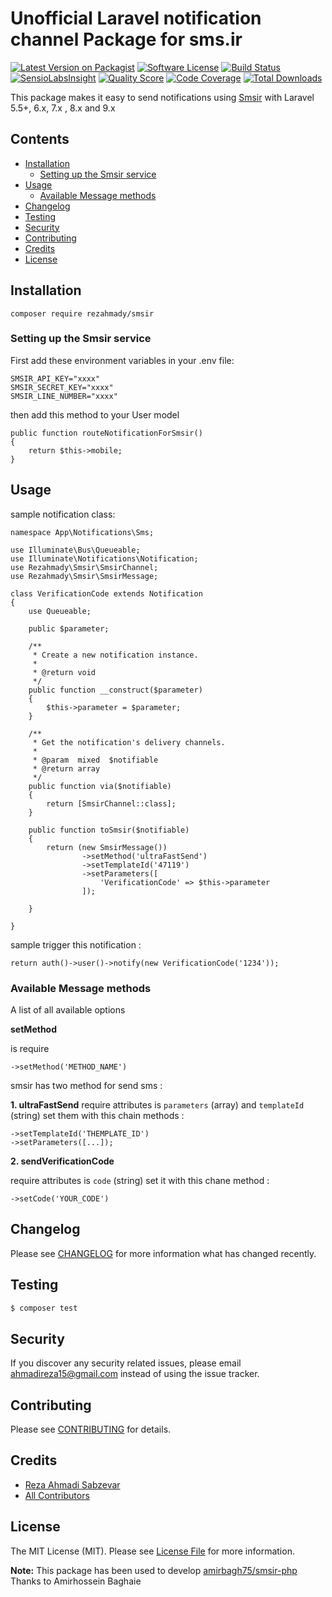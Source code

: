 # Unofficial Laravel notification channel Package for sms.ir

[![Latest Version on Packagist](https://img.shields.io/packagist/v/rezahmady/smsir.svg?style=flat-square)](https://packagist.org/packages/rezahmady/smsir)
[![Software License](https://img.shields.io/badge/license-MIT-brightgreen.svg?style=flat-square)](LICENSE.md)
[![Build Status](https://img.shields.io/travis/rezahmady/smsir/master.svg?style=flat-square)](https://travis-ci.org/rezahmady/smsir)
[![SensioLabsInsight](https://img.shields.io/sensiolabs/i/:sensio_labs_id.svg?style=flat-square)](https://insight.sensiolabs.com/projects/:sensio_labs_id)
[![Quality Score](https://img.shields.io/scrutinizer/g/rezahmady/smsir.svg?style=flat-square)](https://scrutinizer-ci.com/g/rezahmady/smsir)
[![Code Coverage](https://img.shields.io/scrutinizer/coverage/g/rezahmady/smsir/master.svg?style=flat-square)](https://scrutinizer-ci.com/g/rezahmady/smsir/?branch=master)
[![Total Downloads](https://img.shields.io/packagist/dt/rezahmady/smsir.svg?style=flat-square)](https://packagist.org/packages/rezahmady/smsir)

This package makes it easy to send notifications using [Smsir](https://sms.ir) with Laravel 5.5+, 6.x, 7.x , 8.x and 9.x


## Contents

- [Installation](#installation)
	- [Setting up the Smsir service](#setting-up-the-Smsir-service)
- [Usage](#usage)
	- [Available Message methods](#available-message-methods)
- [Changelog](#changelog)
- [Testing](#testing)
- [Security](#security)
- [Contributing](#contributing)
- [Credits](#credits)
- [License](#license)


## Installation

```
composer require rezahmady/smsir
```

### Setting up the Smsir service

First add these environment variables in your .env file:

```
SMSIR_API_KEY="xxxx"
SMSIR_SECRET_KEY="xxxx"
SMSIR_LINE_NUMBER="xxxx"
```

then add this method to your User model

```
public function routeNotificationForSmsir()
{
    return $this->mobile;
}
```


## Usage

sample notification class:

```
namespace App\Notifications\Sms;

use Illuminate\Bus\Queueable;
use Illuminate\Notifications\Notification;
use Rezahmady\Smsir\SmsirChannel;
use Rezahmady\Smsir\SmsirMessage;

class VerificationCode extends Notification
{
    use Queueable;

    public $parameter;

    /**
     * Create a new notification instance.
     *
     * @return void
     */
    public function __construct($parameter)
    {
        $this->parameter = $parameter;
    }

    /**
     * Get the notification's delivery channels.
     *
     * @param  mixed  $notifiable
     * @return array
     */
    public function via($notifiable)
    {
        return [SmsirChannel::class];
    }

    public function toSmsir($notifiable)
    {
        return (new SmsirMessage())
                ->setMethod('ultraFastSend')
                ->setTemplateId('47119')
                ->setParameters([
                    'VerificationCode' => $this->parameter
                ]);
        
    }

}
```

sample trigger this notification :

```
return auth()->user()->notify(new VerificationCode('1234'));

```

### Available Message methods

A list of all available options

**setMethod**

is require
```
->setMethod('METHOD_NAME')
```
smsir has two method for send sms :


**1. ultraFastSend**
require attributes is `parameters` (array) and `templateId` (string)
set them with this chain methods :

```
->setTemplateId('THEMPLATE_ID')
->setParameters([...]);
```
**2. sendVerificationCode**

require attributes is `code` (string)
set it with this chane method :

```
->setCode('YOUR_CODE')
```


## Changelog

Please see [CHANGELOG](CHANGELOG.md) for more information what has changed recently.

## Testing

``` bash
$ composer test
```

## Security

If you discover any security related issues, please email ahmadireza15@gmail.com instead of using the issue tracker.

## Contributing

Please see [CONTRIBUTING](CONTRIBUTING.md) for details.

## Credits

- [Reza Ahmadi Sabzevar](https://github.com/rezahmady)
- [All Contributors](../../contributors)

## License

The MIT License (MIT). Please see [License File](LICENSE.md) for more information.


**Note:**
This package has been used to develop [amirbagh75/smsir-php](https://github.com/amirbagh75/smsir-php)
Thanks to Amirhossein Baghaie
